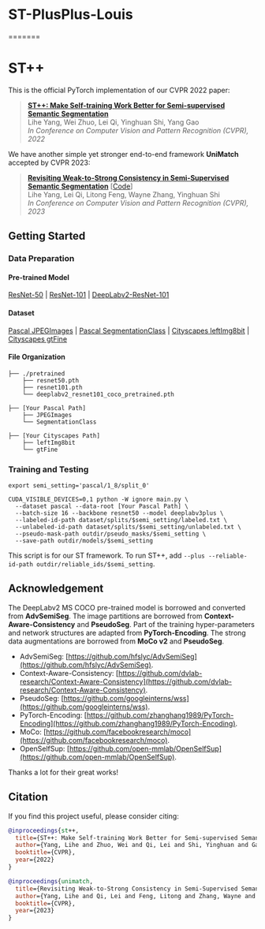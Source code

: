 # ST-PlusPlus-Louis
=======
# ST++

This is the official PyTorch implementation of our CVPR 2022 paper:

> [**ST++: Make Self-training Work Better for Semi-supervised Semantic Segmentation**](https://arxiv.org/abs/2106.05095)       
> Lihe Yang, Wei Zhuo, Lei Qi, Yinghuan Shi, Yang Gao        
> *In Conference on Computer Vision and Pattern Recognition (CVPR), 2022*

We have another simple yet stronger end-to-end framework **UniMatch** accepted by CVPR 2023:

> **[Revisiting Weak-to-Strong Consistency in Semi-Supervised Semantic Segmentation](https://arxiv.org/abs/2208.09910)** [[Code](https://github.com/LiheYoung/UniMatch)]</br>
> Lihe Yang, Lei Qi, Litong Feng, Wayne Zhang, Yinghuan Shi</br>
> *In Conference on Computer Vision and Pattern Recognition (CVPR), 2023*

## Getting Started

### Data Preparation

#### Pre-trained Model

[ResNet-50](https://download.pytorch.org/models/resnet50-0676ba61.pth) | [ResNet-101](https://download.pytorch.org/models/resnet101-63fe2227.pth) | [DeepLabv2-ResNet-101](https://drive.google.com/file/d/14be0R1544P5hBmpmtr8q5KeRAvGunc6i/view?usp=sharing)

#### Dataset

[Pascal JPEGImages](http://host.robots.ox.ac.uk/pascal/VOC/voc2012/VOCtrainval_11-May-2012.tar) | [Pascal SegmentationClass](https://drive.google.com/file/d/1ikrDlsai5QSf2GiSUR3f8PZUzyTubcuF/view?usp=sharing) | [Cityscapes leftImg8bit](https://www.cityscapes-dataset.com/file-handling/?packageID=3) | [Cityscapes gtFine](https://drive.google.com/file/d/1E_27g9tuHm6baBqcA7jct_jqcGA89QPm/view?usp=sharing) 

#### File Organization

```
├── ./pretrained
    ├── resnet50.pth
    ├── resnet101.pth
    └── deeplabv2_resnet101_coco_pretrained.pth
    
├── [Your Pascal Path]
    ├── JPEGImages
    └── SegmentationClass
    
├── [Your Cityscapes Path]
    ├── leftImg8bit
    └── gtFine
```


### Training and Testing

```
export semi_setting='pascal/1_8/split_0'

CUDA_VISIBLE_DEVICES=0,1 python -W ignore main.py \
  --dataset pascal --data-root [Your Pascal Path] \
  --batch-size 16 --backbone resnet50 --model deeplabv3plus \
  --labeled-id-path dataset/splits/$semi_setting/labeled.txt \
  --unlabeled-id-path dataset/splits/$semi_setting/unlabeled.txt \
  --pseudo-mask-path outdir/pseudo_masks/$semi_setting \
  --save-path outdir/models/$semi_setting
```
This script is for our ST framework. To run ST++, add ```--plus --reliable-id-path outdir/reliable_ids/$semi_setting```.


## Acknowledgement

The DeepLabv2 MS COCO pre-trained model is borrowed and converted from **AdvSemiSeg**.
The image partitions are borrowed from **Context-Aware-Consistency** and **PseudoSeg**. 
Part of the training hyper-parameters and network structures are adapted from **PyTorch-Encoding**. The strong data augmentations are borrowed from **MoCo v2** and **PseudoSeg**.
 
+ AdvSemiSeg: [https://github.com/hfslyc/AdvSemiSeg](https://github.com/hfslyc/AdvSemiSeg).
+ Context-Aware-Consistency: [https://github.com/dvlab-research/Context-Aware-Consistency](https://github.com/dvlab-research/Context-Aware-Consistency).
+ PseudoSeg: [https://github.com/googleinterns/wss](https://github.com/googleinterns/wss).
+ PyTorch-Encoding: [https://github.com/zhanghang1989/PyTorch-Encoding](https://github.com/zhanghang1989/PyTorch-Encoding).
+ MoCo: [https://github.com/facebookresearch/moco](https://github.com/facebookresearch/moco).
+ OpenSelfSup: [https://github.com/open-mmlab/OpenSelfSup](https://github.com/open-mmlab/OpenSelfSup).

Thanks a lot for their great works!

## Citation

If you find this project useful, please consider citing:

```bibtex
@inproceedings{st++,
  title={ST++: Make Self-training Work Better for Semi-supervised Semantic Segmentation},
  author={Yang, Lihe and Zhuo, Wei and Qi, Lei and Shi, Yinghuan and Gao, Yang},
  booktitle={CVPR},
  year={2022}
}

@inproceedings{unimatch,
  title={Revisiting Weak-to-Strong Consistency in Semi-Supervised Semantic Segmentation},
  author={Yang, Lihe and Qi, Lei and Feng, Litong and Zhang, Wayne and Shi, Yinghuan},
  booktitle={CVPR},
  year={2023}
}
```
